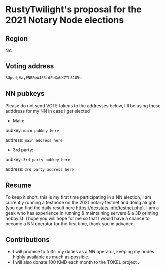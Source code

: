 # RustyTwilight's proposal for the 2021 Notary Node elections

## Region
NA
## Voting address
`RUpsdjVayPNBBwAJS3idFbXxUKZTLS185u`
## NN pubkeys
Please do not send VOTE tokens to the addresses below, I'll be using these adddress for my NN in case I get elected
- Main:

pubkey: `main pubkey here`

address: `main address here`
- 3rd party:

pubkey: `3rd party pubkey here`

address: `3rd party address here`
## Resume
To keep it short, this is my first time participating in a NN election, I am currently running a testnode on the 2021 notary testnet and doing alright (you can find the daily result here https://dexstats.info/testnet.php). I am a geek who has experience in running & maintaining servers & a 3D printing hobbyist. I hope you will hope for me so that I would have a chance to become a NN operator for the first time, thank you in advance.
## Contributions
- I will promise to fulfill my duties as a NN operator, keeping my nodes highly available as much as possible.
- I will also donate 100 KMD each month to the TOKEL project .
